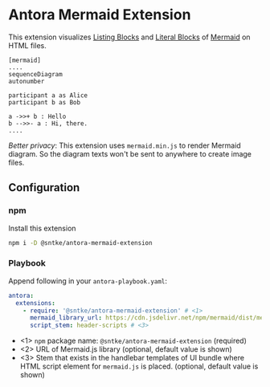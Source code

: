# Antora Mermaid Extension

This extension visualizes [Listing Blocks](https://docs.asciidoctor.org/asciidoc/latest/verbatim/listing-blocks/) and [Literal Blocks](https://docs.asciidoctor.org/asciidoc/latest/verbatim/literal-blocks/) of [Mermaid](https://mermaid-js.github.io/mermaid/#/) on HTML files.

```asciidoc
[mermaid]
....
sequenceDiagram
autonumber

participant a as Alice
participant b as Bob

a ->>+ b : Hello
b -->>- a : Hi, there.
....
```

*Better privacy*:
This extension uses `mermaid.min.js` to render Mermaid diagram.
So the diagram texts won't be sent to anywhere to create image files.

## Configuration

### npm

Install this extension

```bash
npm i -D @sntke/antora-mermaid-extension
```

### Playbook

Append following in your `antora-playbook.yaml`:

```yaml
antora:
  extensions:
    - require: '@sntke/antora-mermaid-extension' # <1>
      mermaid_library_url: https://cdn.jsdelivr.net/npm/mermaid/dist/mermaid.min.js # <2>
      script_stem: header-scripts # <3>
```

* <1> `npm` package name: `@sntke/antora-mermaid-extension` (required)
* <2> URL of Mermaid.js library (optional, default value is shown)
* <3> Stem that exists in the handlebar templates of UI bundle where HTML script element for `mermaid.js` is placed. (optional, default value is shown)

